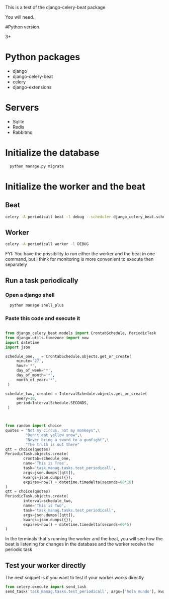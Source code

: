 This is a test of the django-celery-beat package

You will need.

#Python version.

 3+

# Python packages

  - django
  - django-celery-beat
  - celery
  - django-extensions

# Servers

  - Sqlite
  - Redis
  - Rabbitmq

# Initialize the database

```bash
  python manage.py migrate
```

# Initialize the worker and the beat
## Beat

```bash
celery -A periodicall beat -l debug --scheduler django_celery_beat.schedulers:DatabaseScheduler
```

## Worker

```bash
celery -A periodicall worker -l DEBUG
```

FYI: You have the possibility to run either the worker and the beat in one command, but I think for monitoring is more convenient to execute then separately

## Run a task periodically

### Open a django shell

```bash
  python manage shell_plus
```

### Paste this code and execute it

```python

from django_celery_beat.models import CrontabSchedule, PeriodicTask
from django.utils.timezone import now
import datetime
import json

schedule_one, _ = CrontabSchedule.objects.get_or_create(
     minute='27',
     hour='*',
     day_of_week='*',
     day_of_month='*',
     month_of_year='*',
 )

schedule_two, created = IntervalSchedule.objects.get_or_create(
     every=10,
     period=IntervalSchedule.SECONDS,
 )



from random import choice
quotes = "Not my circus, not my monkeys",\
         "Don't eat yellow snow",\
         "Never bring a sword to a gunfight",\
         "The truth is out there"
qtt = choice(quotes)
PeriodicTask.objects.create(
        crontab=schedule_one,
        name='This is Tree',
        task='task_manag.tasks.test_periodicall',
        args=json.dumps([qtt]),
        kwargs=json.dumps({}),
        expires=now() + datetime.timedelta(seconds=60*10)
)
qtt = choice(quotes)
PeriodicTask.objects.create(
        interval=schedule_two,
        name='This is Two',
        task='task_manag.tasks.test_periodicall',
        args=json.dumps([qtt]),
        kwargs=json.dumps({}),
        expires=now() + datetime.timedelta(seconds=60*5)
)
```

In the terminals that's running the worker and the beat, you will see how the beat is listening for changes in the database and the worker receive the periodic task


## Test your worker directly

The next snippet is if you want to test if your worker works directly

```python
from celery.execute import send_task
send_task('task_manag.tasks.test_periodicall', args=['hola mundo'], kwargs={})

```
